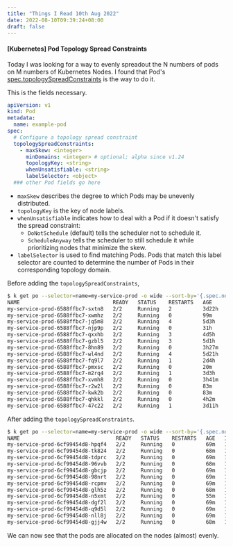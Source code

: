 ```yaml
---
title: "Things I Read 10th Aug 2022"
date: 2022-08-10T09:39:24+08:00
draft: false
---
```


#### [Kubernetes] Pod Topology Spread Constraints

Today I was looking for a way to evenly spreadout the N numbers of pods on M numbers of Kubernetes Nodes.
I found that Pod's [spec.topologySpreadConstraints](https://kubernetes.io/docs/concepts/scheduling-eviction/topology-spread-constraints/) is the way to do it.

This is the fields necessary.
```yaml
apiVersion: v1
kind: Pod
metadata:
  name: example-pod
spec:
  # Configure a topology spread constraint
  topologySpreadConstraints:
    - maxSkew: <integer>
      minDomains: <integer> # optional; alpha since v1.24
      topologyKey: <string>
      whenUnsatisfiable: <string>
      labelSelector: <object>
  ### other Pod fields go here
```

- `maxSkew` describes the degree to which Pods may be unevenly distributed.
- `topologyKey` is the key of node labels.
- `whenUnsatisfiable` indicates how to deal with a Pod if it doesn't satisfy the spread constraint:
    - `DoNotSchedule` (default) tells the scheduler not to schedule it.
    - `ScheduleAnyway` tells the scheduler to still schedule it while prioritizing nodes that minimize the skew.
- `labelSelector` is used to find matching Pods. Pods that match this label selector are counted to determine the number of Pods in their corresponding topology domain.


Before adding the `topologySpreadConstraints`,

```bash
$ k get po --selector=name=my-service-prod -o wide --sort-by='{.spec.nodeName}'
NAME                              READY   STATUS    RESTARTS   AGE     IP              NODE                              NOMINATED NODE   READINESS GATES
my-service-prod-6588ffbc7-sxtn8   2/2     Running   2          3d22h   10.28.144.248   gke-my-kube-nodes-ae7c9e16-kgt6   <none>           <none>
my-service-prod-6588ffbc7-xwmhz   2/2     Running   0          99m     10.28.144.26    gke-my-kube-nodes-ae7c9e16-kgt6   <none>           <none>
my-service-prod-6588ffbc7-jq5m8   2/2     Running   4          5d3h    10.28.144.218   gke-my-kube-nodes-ae7c9e16-kgt6   <none>           <none>
my-service-prod-6588ffbc7-njp9p   2/2     Running   0          31h     10.28.230.16    gke-my-kube-nodes-ae7c9e16-msct   <none>           <none>
my-service-prod-6588ffbc7-qxxhb   2/2     Running   3          4d5h    10.28.230.115   gke-my-kube-nodes-ae7c9e16-msct   <none>           <none>
my-service-prod-6588ffbc7-gzbl5   2/2     Running   3          5d1h    10.28.239.27    gke-my-kube-nodes-ae7c9e16-nlwh   <none>           <none>
my-service-prod-6588ffbc7-8hn89   2/2     Running   0          3h27m   10.28.239.65    gke-my-kube-nodes-ae7c9e16-nlwh   <none>           <none>
my-service-prod-6588ffbc7-wl4nd   2/2     Running   4          5d21h   10.28.148.147   gke-my-kube-nodes-ae7c9e16-pxd9   <none>           <none>
my-service-prod-6588ffbc7-fq9l7   2/2     Running   1          2d4h    10.28.148.46    gke-my-kube-nodes-ae7c9e16-pxd9   <none>           <none>
my-service-prod-6588ffbc7-pmxsc   2/2     Running   0          20m     10.28.148.148   gke-my-kube-nodes-ae7c9e16-pxd9   <none>           <none>
my-service-prod-6588ffbc7-m2rq4   2/2     Running   1          3d3h    10.29.131.225   gke-my-kube-nodes-ae7c9e16-qmtx   <none>           <none>
my-service-prod-6588ffbc7-xvmh8   2/2     Running   0          3h41m   10.29.131.78    gke-my-kube-nodes-ae7c9e16-qmtx   <none>           <none>
my-service-prod-6588ffbc7-r2w2l   2/2     Running   0          83m     10.29.14.6      gke-my-kube-nodes-ae7c9e16-s2qk   <none>           <none>
my-service-prod-6588ffbc7-kwk2b   2/2     Running   0          83m     10.29.14.7      gke-my-kube-nodes-ae7c9e16-s2qk   <none>           <none>
my-service-prod-6588ffbc7-qhkkl   2/2     Running   0          4h2m    10.28.149.141   gke-my-kube-nodes-ae7c9e16-urkt   <none>           <none>
my-service-prod-6588ffbc7-47c22   2/2     Running   1          3d11h   10.28.149.180   gke-my-kube-nodes-ae7c9e16-urkt   <none>           <none>
```

After adding the `topologySpreadConstraints`.
```bash
$ k get po --selector=name=my-service-prod -o wide --sort-by='{.spec.nodeName}'
NAME                               READY   STATUS    RESTARTS   AGE   IP              NODE                              NOMINATED NODE   READINESS GATES
my-service-prod-6cf99454d8-hpqf4   2/2     Running   0          69m   10.28.144.42    gke-my-kube-nodes-ae7c9e16-kgt6   <none>           <none>
my-service-prod-6cf99454d8-tk824   2/2     Running   0          68m   10.28.144.45    gke-my-kube-nodes-ae7c9e16-kgt6   <none>           <none>
my-service-prod-6cf99454d8-tdprc   2/2     Running   0          69m   10.28.230.175   gke-my-kube-nodes-ae7c9e16-msct   <none>           <none>
my-service-prod-6cf99454d8-96vvb   2/2     Running   0          68m   10.28.230.177   gke-my-kube-nodes-ae7c9e16-msct   <none>           <none>
my-service-prod-6cf99454d8-gbcjp   2/2     Running   0          69m   10.28.239.121   gke-my-kube-nodes-ae7c9e16-nlwh   <none>           <none>
my-service-prod-6cf99454d8-98nrt   2/2     Running   0          69m   10.28.239.120   gke-my-kube-nodes-ae7c9e16-nlwh   <none>           <none>
my-service-prod-6cf99454d8-rcpmv   2/2     Running   0          69m   10.28.148.154   gke-my-kube-nodes-ae7c9e16-pxd9   <none>           <none>
my-service-prod-6cf99454d8-glh5z   2/2     Running   0          68m   10.28.148.156   gke-my-kube-nodes-ae7c9e16-pxd9   <none>           <none>
my-service-prod-6cf99454d8-n5xmt   2/2     Running   0          55m   10.29.131.99    gke-my-kube-nodes-ae7c9e16-qmtx   <none>           <none>
my-service-prod-6cf99454d8-dgf2l   2/2     Running   0          69m   10.29.14.31     gke-my-kube-nodes-ae7c9e16-s2qk   <none>           <none>
my-service-prod-6cf99454d8-q9d5l   2/2     Running   0          69m   10.29.14.32     gke-my-kube-nodes-ae7c9e16-s2qk   <none>           <none>
my-service-prod-6cf99454d8-nll8j   2/2     Running   0          69m   10.28.149.164   gke-my-kube-nodes-ae7c9e16-urkt   <none>           <none>
my-service-prod-6cf99454d8-gjj4w   2/2     Running   0          68m   10.28.149.166   gke-my-kube-nodes-ae7c9e16-urkt   <none>           <none>
```

We can now see that the pods are allocated on the nodes (almost) evenly.
